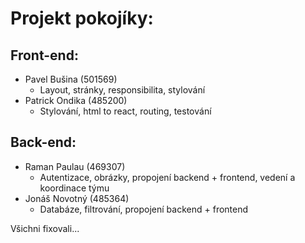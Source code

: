 # Projekt pokojíky:

## Front-end:
- Pavel Bušina (501569)
    -   Layout, stránky, responsibilita, stylování
- Patrick Ondika (485200)
    -   Stylování, html to react, routing, testování

## Back-end:
- Raman Paulau (469307)
    -   Autentizace, obrázky, propojení backend + frontend, vedení a koordinace týmu
- Jonáš Novotný (485364)
    -   Databáze, filtrování, propojení backend + frontend

Všichni fixovali...